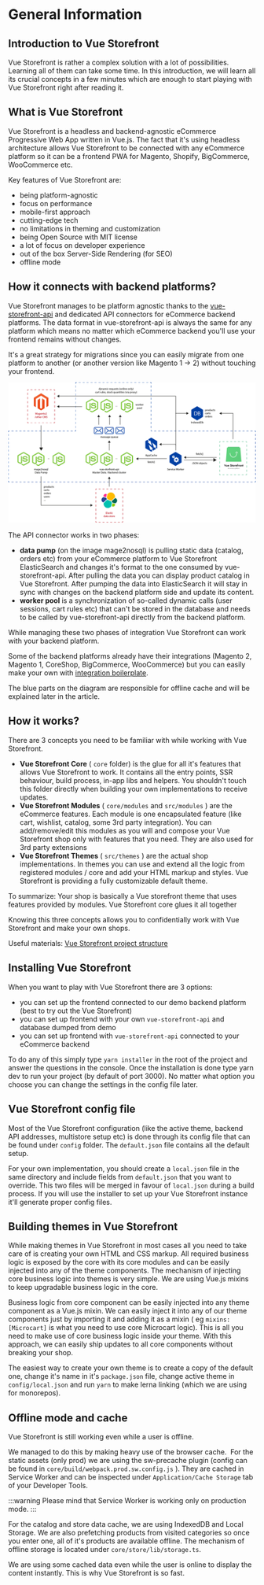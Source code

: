 # General Information

## Introduction to Vue Storefront

Vue Storefront is rather a complex solution with a lot of possibilities. Learning all of them can take some time. In this introduction, we will learn all its crucial concepts in a few minutes which are enough to start playing with Vue Storefront right after reading it.

## What is Vue Storefront

Vue Storefront is a headless and backend-agnostic eCommerce Progressive Web App written in Vue.js. The fact that it's using headless architecture allows Vue Storefront to be connected with any eCommerce platform so it can be a frontend PWA for Magento, Shopify, BigCommerce, WooCommerce etc.

Key features of Vue Storefront are:

- being platform-agnostic
- focus on performance
- mobile-first approach
- cutting-edge tech
- no limitations in theming and customization
- being Open Source with MIT license
- a lot of focus on developer experience
- out of the box Server-Side Rendering (for SEO)
- offline mode

## How it connects with backend platforms?

Vue Storefront manages to be platform agnostic thanks to the [vue-storefront-api](https://github.com/DivanteLtd/vue-storefront-api) and dedicated API connectors for eCommerce backend platforms. The data format in vue-storefront-api is always the same for any platform which means no matter which eCommerce backend you'll use your frontend remains without changes.

It's a great strategy for migrations since you can easily migrate from one platform to another (or another version like Magento 1 -> 2) without touching your frontend.

![Architecture diagram](https://raw.githubusercontent.com/DivanteLtd/vue-storefront/master/docs/.vuepress/public/GitHub-Architecture-VS.png)

The API connector works in two phases:

- **data pump** (on the image mage2nosql) is pulling static data (catalog, orders etc) from your eCommerce platform to Vue Storefront ElasticSearch and changes it's format to the one consumed by vue-storefront-api. After pulling the data you can display product catalog in Vue Storefront. After pumping the data into ElasticSearch it will stay in sync with changes on the backend platform side and update its content.
- **worker pool** is a synchronization of so-called dynamic calls (user sessions, cart rules etc) that can't be stored in the database and needs to be called by vue-storefront-api directly from the backend platform.

While managing these two phases of integration Vue Storefront can work with your backend platform.

Some of the backend platforms already have their integrations (Magento 2, Magento 1, CoreShop, BigCommerce, WooCommerce) but you can easily make your own with [integration boilerplate](https://github.com/DivanteLtd/bigcommerce2vuestorefront).

The blue parts on the diagram are responsible for offline cache and will be explained later in the article.

## How it works?

There are 3 concepts you need to be familiar with while working with Vue Storefront.

- **Vue Storefront Core** ( `core` folder) is the glue for all it's features that allows Vue Storefront to work. It contains all the entry points, SSR behaviour, build process, in-app libs and helpers. You shouldn't touch this folder directly when building your own implementations to receive updates.
- **Vue Storefront Modules** ( `core/modules` and `src/modules` ) are the eCommerce features. Each module is one encapsulated feature (like cart, wishlist, catalog, some 3rd party integration). You can add/remove/edit this modules as you will and compose your Vue Storefront shop only with features that you need. They are also used for 3rd party extensions
- **Vue Storefront Themes** ( `src/themes` ) are the actual shop implementations. In themes you can use and extend all the logic from registered modules / core and add your HTML markup and styles. Vue Storefront is providing a fully customizable default theme.

To summarize: Your shop is basically a Vue storefront theme that uses features provided by modules. Vue Storefront core glues it all together

Knowing this three concepts allows you to confidentially work with Vue Storefront and make your own shops.

Useful materials: [Vue Storefront project structure](https://docs.vuestorefront.io/guide/basics/project-structure.html)

## Installing Vue Storefront

When you want to play with Vue Storefront there are 3 options:

- you can set up the frontend connected to our demo backend platform (best to try out the Vue Storefront)
- you can set up frontend with your own `vue-storefront-api` and database dumped from demo
- you can set up frontend with `vue-storefront-api` connected to your eCommerce backend

To do any of this simply type `yarn installer` in the root of the project and answer the questions in the console. Once the installation is done type yarn dev to run your project (by default of port 3000). No matter what option you choose you can change the settings in the config file later.

## Vue Storefront config file

Most of the Vue Storefront configuration (like the active theme, backend API addresses, multistore setup etc) is done through its config file that can be found under `config` folder. The `default.json` file contains all the default setup.

For your own implementation, you should create a `local.json` file in the same directory and include fields from `default.json` that you want to override. This two files will be merged in favour of `local.json` during a build process. If you will use the installer to set up your Vue Storefront instance it'll generate proper config files.

## Building themes in Vue Storefront

While making themes in Vue Storefront in most cases all you need to take care of is creating your own HTML and CSS markup. All required business logic is exposed by the core with its core modules and can be easily injected into any of the theme components.
The mechanism of injecting core business logic into themes is very simple. We are using Vue.js mixins to keep upgradable business logic in the core.

Business logic from core component can be easily injected into any theme component as a Vue.js mixin. We can easily inject it into any of our theme components just by importing it and adding it as a mixin ( eg `mixins: [Microcart]` is what you need to use core Microcart logic). This is all you need to make use of core business logic inside your theme. With this approach, we can easily ship updates to all core components without breaking your shop.

The easiest way to create your own theme is to create a copy of the default one, change it's name in it's `package.json` file, change active theme in `config/local.json` and run `yarn` to make lerna linking (which we are using for monorepos).

## Offline mode and cache

Vue Storefront is still working even while a user is offline.

We managed to do this by making heavy use of the browser cache. 
For the static assets (only prod) we are using the sw-precache plugin (config can be found in `core/build/webpack.prod.sw.config.js` ). They are cached in Service Worker and can be inspected under `Application/Cache Storage` tab of your Developer Tools.

:::warning
Please mind that Service Worker is working only on production mode.
:::

For the catalog and store data cache, we are using IndexedDB and Local Storage. We are also prefetching products from visited categories so once you enter one, all of it's products are available offline. The mechanism of offline storage is located under `core/store/lib/storage.ts`.

We are using some cached data even while the user is online to display the content instantly. This is why Vue Storefront is so fast.
